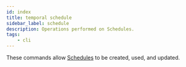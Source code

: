 ```yaml
---
id: index
title: temporal schedule
sidebar_label: schedule
description: Operations performed on Schedules.
tags:
	- cli
---
```



These commands allow [Schedules](https://docs.temporal.io/workflows/#schedule) to be created, used, and updated.

